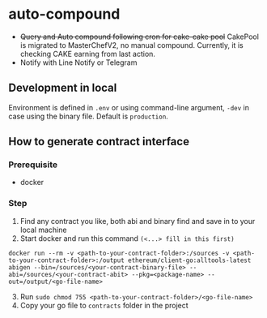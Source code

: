 # auto-compound

-   ~~Query and Auto compound following cron for cake-cake pool~~ CakePool is migrated to MasterChefV2, no manual compound. Currently, it is checking CAKE earning from last action.
-   Notify with Line Notify or Telegram

## Development in local

Environment is defined in `.env` or using command-line argument, `-dev` in case using the binary file. Default is `production`.

## How to generate contract interface

### Prerequisite

-   docker

### Step
1. Find any contract you like, both abi and binary find and save in to your local machine
2. Start docker and run this command `(<...> fill in this first)`
```
docker run --rm -v <path-to-your-contract-folder>:/sources -v <path-to-your-contract-folder>:/output ethereum/client-go:alltools-latest abigen --bin=/sources/<your-contract-binary-file> --abi=/sources/<your-contract-abit> --pkg=<package-name> --out=/output/<go-file-name>
```

3. Run `sudo chmod 755 <path-to-your-contract-folder>/<go-file-name>`
4. Copy your go file to `contracts` folder in the project
